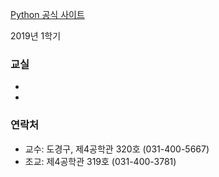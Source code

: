 [Python 공식 사이트](https://www.python.org/)

2019년 1학기

### 교실

-

-


### 연락처

-	교수: 도경구, 제4공학관 320호 (031-400-5667)
-	조교: 제4공학관 319호 (031-400-3781)
